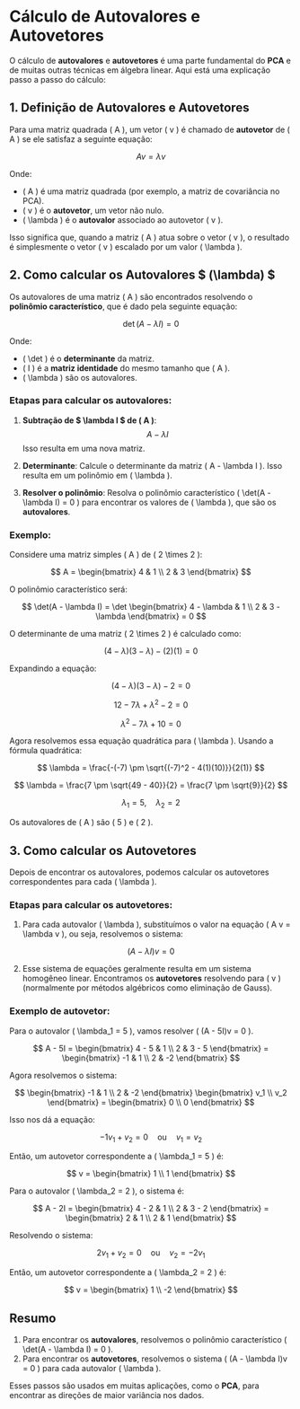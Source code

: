 # Cálculo de Autovalores e Autovetores

O cálculo de **autovalores** e **autovetores** é uma parte fundamental do **PCA** e de muitas outras técnicas em álgebra linear. Aqui está uma explicação passo a passo do cálculo:

## 1. Definição de Autovalores e Autovetores

Para uma matriz quadrada \( A \), um vetor \( v \) é chamado de **autovetor** de \( A \) se ele satisfaz a seguinte equação:

$$
A v = \lambda v
$$

Onde:
- \( A \) é uma matriz quadrada (por exemplo, a matriz de covariância no PCA).
- \( v \) é o **autovetor**, um vetor não nulo.
- \( \lambda \) é o **autovalor** associado ao autovetor \( v \).

Isso significa que, quando a matriz \( A \) atua sobre o vetor \( v \), o resultado é simplesmente o vetor \( v \) escalado por um valor \( \lambda \).

## 2. Como calcular os Autovalores $ (\lambda) $

Os autovalores de uma matriz \( A \) são encontrados resolvendo o **polinômio característico**, que é dado pela seguinte equação:

$$
\det(A - \lambda I) = 0
$$

Onde:
- \( \det \) é o **determinante** da matriz.
- \( I \) é a **matriz identidade** do mesmo tamanho que \( A \).
- \( \lambda \) são os autovalores.

### Etapas para calcular os autovalores:

1. **Subtração de $ \lambda I $ de \( A \)**:
   $$
   A - \lambda I
   $$
   Isso resulta em uma nova matriz.

2. **Determinante**: Calcule o determinante da matriz \( A - \lambda I \). Isso resulta em um polinômio em \( \lambda \).

3. **Resolver o polinômio**: Resolva o polinômio característico \( \det(A - \lambda I) = 0 \) para encontrar os valores de \( \lambda \), que são os **autovalores**.

### Exemplo:

Considere uma matriz simples \( A \) de \( 2 \times 2 \):

$$
A = \begin{bmatrix} 4 & 1 \\ 2 & 3 \end{bmatrix}
$$

O polinômio característico será:

$$
\det(A - \lambda I) = \det \begin{bmatrix} 4 - \lambda & 1 \\ 2 & 3 - \lambda \end{bmatrix} = 0
$$

O determinante de uma matriz \( 2 \times 2 \) é calculado como:

$$
(4 - \lambda)(3 - \lambda) - (2)(1) = 0
$$

Expandindo a equação:

$$
(4 - \lambda)(3 - \lambda) - 2 = 0
$$

$$
12 - 7\lambda + \lambda^2 - 2 = 0
$$

$$
\lambda^2 - 7\lambda + 10 = 0
$$

Agora resolvemos essa equação quadrática para \( \lambda \). Usando a fórmula quadrática:

$$
\lambda = \frac{-(-7) \pm \sqrt{(-7)^2 - 4(1)(10)}}{2(1)}
$$

$$
\lambda = \frac{7 \pm \sqrt{49 - 40}}{2} = \frac{7 \pm \sqrt{9}}{2}
$$

$$
\lambda_1 = 5, \quad \lambda_2 = 2
$$

Os autovalores de \( A \) são \( 5 \) e \( 2 \).

## 3. Como calcular os Autovetores

Depois de encontrar os autovalores, podemos calcular os autovetores correspondentes para cada \( \lambda \).

### Etapas para calcular os autovetores:

1. Para cada autovalor \( \lambda \), substituímos o valor na equação \( A v = \lambda v \), ou seja, resolvemos o sistema:

$$
(A - \lambda I) v = 0
$$

2. Esse sistema de equações geralmente resulta em um sistema homogêneo linear. Encontramos os **autovetores** resolvendo para \( v \) (normalmente por métodos algébricos como eliminação de Gauss).

### Exemplo de autovetor:

Para o autovalor \( \lambda_1 = 5 \), vamos resolver \( (A - 5I)v = 0 \).

$$
A - 5I = \begin{bmatrix} 4 - 5 & 1 \\ 2 & 3 - 5 \end{bmatrix} = \begin{bmatrix} -1 & 1 \\ 2 & -2 \end{bmatrix}
$$

Agora resolvemos o sistema:

$$
\begin{bmatrix} -1 & 1 \\ 2 & -2 \end{bmatrix} \begin{bmatrix} v_1 \\ v_2 \end{bmatrix} = \begin{bmatrix} 0 \\ 0 \end{bmatrix}
$$

Isso nos dá a equação:

$$
-1v_1 + v_2 = 0 \quad \text{ou} \quad v_1 = v_2
$$

Então, um autovetor correspondente a \( \lambda_1 = 5 \) é:

$$
v = \begin{bmatrix} 1 \\ 1 \end{bmatrix}
$$

Para o autovalor \( \lambda_2 = 2 \), o sistema é:

$$
A - 2I = \begin{bmatrix} 4 - 2 & 1 \\ 2 & 3 - 2 \end{bmatrix} = \begin{bmatrix} 2 & 1 \\ 2 & 1 \end{bmatrix}
$$

Resolvendo o sistema:

$$
2v_1 + v_2 = 0 \quad \text{ou} \quad v_2 = -2v_1
$$

Então, um autovetor correspondente a \( \lambda_2 = 2 \) é:

$$
v = \begin{bmatrix} 1 \\ -2 \end{bmatrix}
$$

## Resumo

1. Para encontrar os **autovalores**, resolvemos o polinômio característico \( \det(A - \lambda I) = 0 \).
2. Para encontrar os **autovetores**, resolvemos o sistema \( (A - \lambda I)v = 0 \) para cada autovalor \( \lambda \).

Esses passos são usados em muitas aplicações, como o **PCA**, para encontrar as direções de maior variância nos dados.
